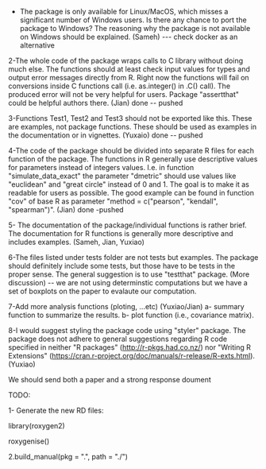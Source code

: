 - The package is only available for Linux/MacOS, which misses a significant number of Windows users. Is there any chance to port the package to Windows? The reasoning why the package is not available on Windows should be explained.   (Sameh)  --- check docker as an alternative

2-The whole code of the package wraps calls to C library without doing much else. The functions should at least check input values for types and output error messages directly from R. Right now the functions will fail on conversions inside C functions call (i.e. as.integer() in .C() call). The produced error will not be very helpful for users. Package "assertthat" could be helpful authors there. (Jian) done -- pushed

3-Functions Test1, Test2 and Test3 should not be exported like this. These are examples, not package functions. These should be used as examples in the documentation or in vignettes. (Yuxaio)  done -- pushed

4-The code of the package should be divided into separate R files for each function of the package.
The functions in R generally use descriptive values for parameters instead of integers values. I.e. in function "simulate_data_exact" the parameter "dmetric" should use values like "euclidean" and "great circle" instead of 0 and 1. The goal is to make it as readable for users as possible. The good example can be found in function "cov" of base R as parameter "method = c("pearson", "kendall", "spearman")". (Jian)  done -pushed

5- The documentation of the package/individual functions is rather brief. The documentation for R functions is generally more descriptive and includes examples.
(Sameh, Jian, Yuxiao)

6-The files listed under tests folder are not tests but examples. The package should definitely include some tests, but those have to be tests in the proper sense. The general suggestion is to use "testthat" package. (More discussion)   -- we are not using determinstic computations but we have a set of boxplots on the paper to evalaute our computation.

7-Add more analysis functions (ploting, ...etc)   (Yuxiao/Jian)
  a- summary function to summarize the results.
  b- plot function (i.e., covariance matrix).

8-I would suggest styling the package code using "styler" package. 
The package does not adhere to general suggestions regarding R code specified in neither "R packages" (http://r-pkgs.had.co.nz/) nor "Writing R Extensions" (https://cran.r-project.org/doc/manuals/r-release/R-exts.html). (Yuxiao) 

We should send both a paper and a strong response doument

TODO:

1- Generate the new RD files:

 library(roxygen2)

roxygenise()

2.build_manual(pkg = ".", path = "./")


